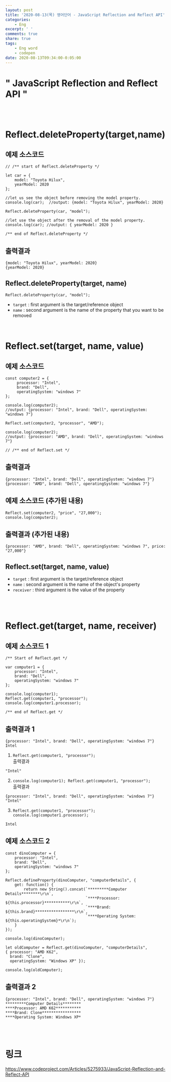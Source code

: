```yaml
---
layout: post
title: '2020-08-13(목) 영어단어 - JavaScript Reflection and Reflect API'
categories:
    - Eng
excerpt: ' '
comments: true
share: true
tags:
    - Eng word
    - codepen
date: 2020-08-13T09:34:00-0:05:00
---
```

# " JavaScript Reflection and Reflect API "

<br/><br/>

# Reflect.deleteProperty(target,name)
## 예제 소스코드
```
// /** start of Reflect.deleteProperty */

let car = {
    model: "Toyota Hilux",
    yearModel: 2020
};

//let us see the object before removing the model property.
console.log(car);  //output: {model: "Toyota Hilux", yearModel: 2020}

Reflect.deleteProperty(car, "model");

//let use the object after the removal of the model property.
console.log(car); //output: { yearModel: 2020 }

/** end of Reflect.deleteProperty */
```

## 출력결과
```
{model: "Toyota Hilux", yearModel: 2020}
{yearModel: 2020}
```

## Reflect.deleteProperty(target, name)
```
Reflect.deleteProperty(car, "model");
```
- `target` : first argument is the target/reference object
- `name` : second argument is the name of the property that you want to be removed

<br/>

# Reflect.set(target, name, value)
## 예제 소스코드
```
const computer2 = {
     processor: "Intel",
     brand: "Dell",
     operatingSystem: "windows 7"
};

console.log(computer2);
//output: {processor: "Intel", brand: "Dell", operatingSystem: "windows 7"}

Reflect.set(computer2, "processor", "AMD");

console.log(computer2);
//output: {processor: "AMD", brand: "Dell", operatingSystem: "windows 7"}

// /** end of Reflect.set */
```

## 출력결과
```
{processor: "Intel", brand: "Dell", operatingSystem: "windows 7"}
{processor: "AMD", brand: "Dell", operatingSystem: "windows 7"}
```

## 예제 소스코드 (추가된 내용)
```
Reflect.set(computer2, "price", "27,000");
console.log(computer2);
```

## 출력결과 (추가된 내용)
```
{processor: "AMD", brand: "Dell", operatingSystem: "windows 7", price: "27,000"}
```

## Reflect.set(target, name, value)
- `target` : first argument is the target/reference object
- `name` : second argument is the name of the object's property
- `receiver` : third argument is the value of the property

<br/>
<br/>

# Reflect.get(target, name, receiver)
## 예제 소스코드 1
```
/** Start of Reflect.get */

var computer1 = {
    processor: "Intel",
    brand: "Dell",
    operatingSystem: "windows 7"
};

console.log(computer1);
Reflect.get(computer1, "processor");
console.log(computer1.processor);

/** end of Reflect.get */
```

## 출력결과 1
```
{processor: "Intel", brand: "Dell", operatingSystem: "windows 7"}
Intel
```

1. `Reflect.get(computer1, "processor");` <br/>
출력결과
```
"Intel"
```

2. `console.log(computer1); Reflect.get(computer1, "processor");`<br/>
출력결과
```
{processor: "Intel", brand: "Dell", operatingSystem: "windows 7"}
"Intel"
```

3. `Reflect.get(computer1, "processor"); console.log(computer1.processor);`<br/>
```
Intel
```

## 예제 소스코드 2
```
const dinoComputer = {
    processor: "Intel",
    brand: "Dell",
    operatingSystem: "windows 7"
};

Reflect.defineProperty(dinoComputer, "computerDetails", {
    get: function() { 
        return new String().concat(`*********Computer Details********\r\n`,
                                   `****Processor: ${this.processor}***********\r\n`,
                                   `****Brand: ${this.brand}*****************\r\n`,
                                   `****Operating System: ${this.operatingSystem}*\r\n`);
    }
});

console.log(dinoComputer);

let oldComputer = Reflect.get(dinoComputer, "computerDetails", 
{ processor: "AMD K62", 
  brand: "Clone", 
  operatingSystem: "Windows XP" });

console.log(oldComputer);
```

## 출력결과 2
```
{processor: "Intel", brand: "Dell", operatingSystem: "windows 7"}
*********Computer Details********
****Processor: AMD K62***********
****Brand: Clone*****************
****Operating System: Windows XP*
```

<br/><br/>

# 링크
<https://www.codeproject.com/Articles/5275933/JavaScript-Reflection-and-Reflect-API>